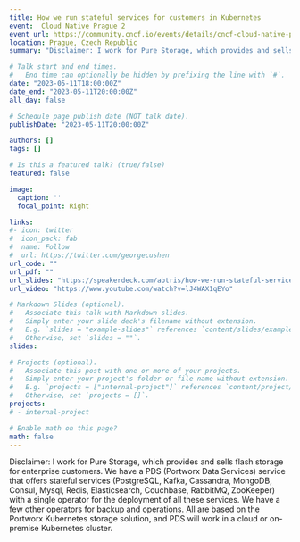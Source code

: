 ```yaml
---
title: How we run stateful services for customers in Kubernetes
event:  Cloud Native Prague 2
event_url: https://community.cncf.io/events/details/cncf-cloud-native-prague-presents-cloud-native-prague-2/
location: Prague, Czech Republic
summary: "Disclaimer: I work for Pure Storage, which provides and sells flash storage for enterprise customers. We have a PDS (Portworx Data Services) service that offers stateful services (PostgreSQL, Kafka, Cassandra, MongoDB, Consul, Mysql, Redis, Elasticsearch, Couchbase, RabbitMQ, ZooKeeper) with a single operator for the deployment of all these services. We have a few other operators for backup and operations. All are based on the Portworx Kubernetes storage solution, and PDS will work in a cloud or on-premise Kubernetes cluster."

# Talk start and end times.
#   End time can optionally be hidden by prefixing the line with `#`.
date: "2023-05-11T18:00:00Z"
date_end: "2023-05-11T20:00:00Z"
all_day: false

# Schedule page publish date (NOT talk date).
publishDate: "2023-05-11T20:00:00Z"

authors: []
tags: []

# Is this a featured talk? (true/false)
featured: false

image:
  caption: ''
  focal_point: Right

links:
#- icon: twitter
#  icon_pack: fab
#  name: Follow
#  url: https://twitter.com/georgecushen
url_code: ""
url_pdf: ""
url_slides: "https://speakerdeck.com/abtris/how-we-run-stateful-services-for-customers-in-kubernetes"
url_video: "https://www.youtube.com/watch?v=lJ4WAX1qEYo"

# Markdown Slides (optional).
#   Associate this talk with Markdown slides.
#   Simply enter your slide deck's filename without extension.
#   E.g. `slides = "example-slides"` references `content/slides/example-slides.md`.
#   Otherwise, set `slides = ""`.
slides:

# Projects (optional).
#   Associate this post with one or more of your projects.
#   Simply enter your project's folder or file name without extension.
#   E.g. `projects = ["internal-project"]` references `content/project/deep-learning/index.md`.
#   Otherwise, set `projects = []`.
projects:
# - internal-project

# Enable math on this page?
math: false
---
```


Disclaimer: I work for Pure Storage, which provides and sells flash storage for enterprise customers. We have a PDS (Portworx Data Services) service that offers stateful services (PostgreSQL, Kafka, Cassandra, MongoDB, Consul, Mysql, Redis, Elasticsearch, Couchbase, RabbitMQ, ZooKeeper) with a single operator for the deployment of all these services. We have a few other operators for backup and operations. All are based on the Portworx Kubernetes storage solution, and PDS will work in a cloud or on-premise Kubernetes cluster.
